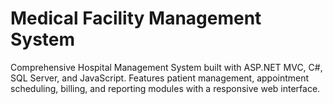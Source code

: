 # Medical Facility Management System
 Comprehensive Hospital Management System built with ASP.NET MVC, C#, SQL Server, and JavaScript. Features patient management, appointment scheduling, billing, and reporting modules with a responsive web interface.

